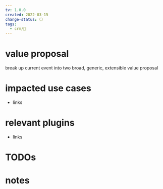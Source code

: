 ```yaml
---
tv: 1.0.0
created: 2022-03-15
change-status: ⚪
tags:
  - crm/🌱
---
```

 
# value proposal
break up current event into two
broad, generic, extensible value proposal

# impacted use cases
- links

# relevant plugins
- links

# TODOs

# notes













